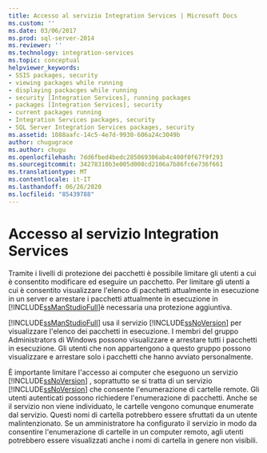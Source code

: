```yaml
---
title: Accesso al servizio Integration Services | Microsoft Docs
ms.custom: ''
ms.date: 03/06/2017
ms.prod: sql-server-2014
ms.reviewer: ''
ms.technology: integration-services
ms.topic: conceptual
helpviewer_keywords:
- SSIS packages, security
- viewing packages while running
- displaying packacges while running
- security [Integration Services], running packages
- packages [Integration Services], security
- current packages running
- Integration Services packages, security
- SQL Server Integration Services packages, security
ms.assetid: 1088aafc-14c5-4e7d-9930-606a24c3049b
author: chugugrace
ms.author: chugu
ms.openlocfilehash: 7dd6fbed4bedc285069306ab4c400f0f67f9f293
ms.sourcegitcommit: 34278310b3e005d008cd2106a7b86fc6e736f661
ms.translationtype: MT
ms.contentlocale: it-IT
ms.lasthandoff: 06/26/2020
ms.locfileid: "85439788"
---
```

# <a name="access-to-the-integration-services-service"></a>Accesso al servizio Integration Services
  Tramite i livelli di protezione dei pacchetti è possibile limitare gli utenti a cui è consentito modificare ed eseguire un pacchetto. Per limitare gli utenti a cui è consentito visualizzare l'elenco di pacchetti attualmente in esecuzione in un server e arrestare i pacchetti attualmente in esecuzione in [!INCLUDE[ssManStudioFull](../includes/ssmanstudiofull-md.md)]è necessaria una protezione aggiuntiva.  
  
 [!INCLUDE[ssManStudioFull](../includes/ssmanstudiofull-md.md)] usa il servizio [!INCLUDE[ssNoVersion](../includes/ssnoversion-md.md)] per visualizzare l'elenco dei pacchetti in esecuzione. I membri del gruppo Administrators di Windows possono visualizzare e arrestare tutti i pacchetti in esecuzione. Gli utenti che non appartengono a questo gruppo possono visualizzare e arrestare solo i pacchetti che hanno avviato personalmente.  
  
 È importante limitare l'accesso ai computer che eseguono un servizio [!INCLUDE[ssNoVersion](../includes/ssnoversion-md.md)] , soprattutto se si tratta di un servizio [!INCLUDE[ssNoVersion](../includes/ssnoversion-md.md)] che consente l'enumerazione di cartelle remote. Gli utenti autenticati possono richiedere l'enumerazione di pacchetti. Anche se il servizio non viene individuato, le cartelle vengono comunque enumerate dal servizio. Questi nomi di cartella potrebbero essere sfruttati da un utente malintenzionato. Se un amministratore ha configurato il servizio in modo da consentire l'enumerazione di cartelle in un computer remoto, agli utenti potrebbero essere visualizzati anche i nomi di cartella in genere non visibili.  
  
  
